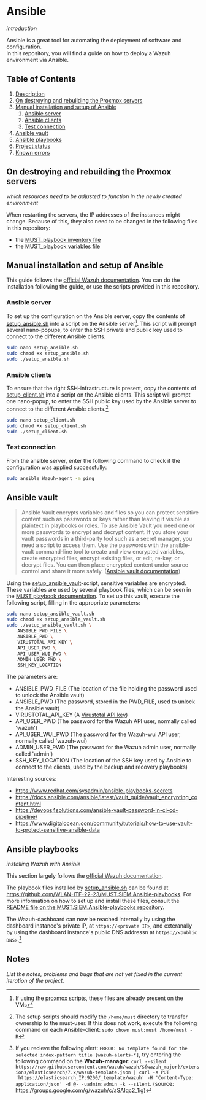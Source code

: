 # Ansible
*introduction*

Ansible is a great tool for automating the deployment of software and configuration.  
In this repository, you will find a guide on how to deploy a Wazuh environment via Ansible.

## Table of Contents

1. [Description](#description)
2. [On destroying and rebuilding the Proxmox servers](#on-destroying-and-rebuilding-the-proxmox-servers)
3. [Manual installation and setup of Ansible](#manual-installation-and-setup-of-ansible)
    1. [Ansible server](#ansible-server)
    2. [Ansible clients](#ansible-clients)
    3. [Test connection](#test-connection)
4. [Ansible vault](#ansible-vault)
4. [Ansible playbooks](#ansible-playbooks)
5. [Project status](#project-status)
6. [Known errors](#known-errors)

## On destroying and rebuilding the Proxmox servers
*which resources need to be adjusted to function in the newly created environment*

When restarting the servers, the IP addresses of the instances might change. 
Because of this, they also need to be changed in the following files in this repository:
- the [MUST_playbook inventory file](https://github.com/WLAN-ITF-22-23/MUST.SIEM.Ansible-playbooks/blob/main/inventory)
- the [MUST_playbook variables file](https://github.com/WLAN-ITF-22-23/MUST.SIEM.Ansible-playbooks/blob/main/vars/vars-development.yml)

## Manual installation and setup of Ansible

This guide follows the [official Wazuh documentation](https://documentation.wazuh.com/current/deployment-options/deploying-with-ansible/guide/install-ansible.html#remote-connection). You can do the installation following the guide, or use the scripts provided in this repository.

### Ansible server

To set up the configuration on the Ansible server, copy the contents of [setup_ansible.sh](./setup_ansible.sh)
into a script on the Ansible server[^2]. This script will prompt several nano-popups, to enter the SSH private and public key used to connect to the different Ansible clients.

```Bash
sudo nano setup_ansible.sh
sudo chmod +x setup_ansible.sh
sudo ./setup_ansible.sh
```

### Ansible clients

To ensure that the right SSH-infrastructure is present, copy the contents of [setup_client.sh](./setup_clients/setup_client.sh)
into a script on the Ansible clients. This script will prompt one nano-popup, to enter the SSH public key used by the Ansible server to connect to the different Ansible clients.[^3]

```Bash
sudo nano setup_client.sh
sudo chmod +x setup_client.sh
sudo ./setup_client.sh
```

### Test connection

From the ansible server, enter the following command to check if the configuration was applied successfully:

```Bash
sudo ansible Wazuh-agent -m ping
```

## Ansible vault

> Ansible Vault encrypts variables and files so you can protect sensitive content such as passwords or keys rather than leaving it visible as plaintext in playbooks or roles. To use Ansible Vault you need one or more passwords to encrypt and decrypt content. If you store your vault passwords in a third-party tool such as a secret manager, you need a script to access them. Use the passwords with the ansible-vault command-line tool to create and view encrypted variables, create encrypted files, encrypt existing files, or edit, re-key, or decrypt files. You can then place encrypted content under source control and share it more safely. ([Ansible vault documentation](https://docs.ansible.com/ansible/latest/vault_guide/vault.html))

Using the [setup_ansible_vault](/ansible/setup_ansible_vault.sh)-script, sensitive variables are encrypted. These variables are used by several playbook files, which can be seen in the [MUST playbook documentation](https://github.com/WLAN-ITF-22-23/MUST.SIEM.Ansible-playbooks/blob/main/README.md). To set up this vault, execute the following script, filling in the appropriate parameters:

```Bash
sudo nano setup_ansible_vault.sh
sudo chmod +x setup_ansible_vault.sh
sudo ./setup_ansible_vault.sh \
    ANSIBLE_PWD_FILE \
    ANSIBLE_PWD \
    VIRUSTOTAL_API_KEY \
    API_USER_PWD \
    API_USER_WUI_PWD \
    ADMIN_USER_PWD \
    SSH_KEY_LOCATION
```

The parameters are:
- ANSIBLE_PWD_FILE (The location of the file holding the password used to unlock the Ansible vault)
- ANSIBLE_PWD (The password, stored in the PWD_FILE, used to unlock the Ansible vault)
- VIRUSTOTAL_API_KEY (A [Virustotal API key](https://support.virustotal.com/hc/en-us/articles/115002100149-API))
- API_USER_PWD (The password for the Wazuh API user, normally called 'wazuh')
- API_USER_WUI_PWD (The password for the Wazuh-wui API user, normally called 'wazuh-wui)
- ADMIN_USER_PWD (The password for the Wazuh admin user, normally called 'admin')
- SSH_KEY_LOCATION (The location of the SSH key used by Ansible to connect to the clients, used by the backup and recovery playbooks)

Interesting sources:
- https://www.redhat.com/sysadmin/ansible-playbooks-secrets
- https://docs.ansible.com/ansible/latest/vault_guide/vault_encrypting_content.html
- https://devops4solutions.com/ansible-vault-password-in-ci-cd-pipeline/
- https://www.digitalocean.com/community/tutorials/how-to-use-vault-to-protect-sensitive-ansible-data

## Ansible playbooks
*installing Wazuh with Ansible*

This section largely follows the [official Wazuh documentation](https://documentation.wazuh.com/current/deployment-options/deploying-with-ansible/installation-guide.html).

The playbook files installed by [setup_ansible.sh](./setup_ansible.MUST.sh) can be found at https://github.com/WLAN-ITF-22-23/MUST.SIEM.Ansible-playbooks. For more information on how to set up and install these files, consult the [README file on the MUST.SIEM.Ansible-playbooks repository](https://github.com/WLAN-ITF-22-23/MUST.SIEM.Ansible-playbooks/blob/main/README.md).

The Wazuh-dashboard can now be reached internally by using the dashboard instance's private IP, at `https://<private IP>`, and exteranally by using the dashboard instance's public DNS addressn at `https://<public DNS>`.[^1]
 
## Notes
*List the notes, problems and bugs that are not yet fixed in the current iteration of the project.*

[^1]: If you recieve the following alert: `ERROR: No template found for the selected index-pattern title [wazuh-alerts-*]`, try entering the following command on the **Wazuh-manager**: `curl --silent https://raw.githubusercontent.com/wazuh/wazuh/${wazuh_major}/extensions/elasticsearch/7.x/wazuh-template.json | curl -X PUT 'https://elasticsearch_IP:9200/_template/wazuh' -H 'Content-Type: application/json' -d @- -uadmin:admin -k --silent`. (source: https://groups.google.com/g/wazuh/c/aSAIqc2_1ig)

[^2]: If using the [proxmox scripts](/proxmox/), these files are already present on the VMs

[^3]: The setup scripts should modify the `/home/must` directory to transfer ownership to the must-user. If this does not work, execute the following command on each Ansible-client: `sudo chown must:must /home/must -R`